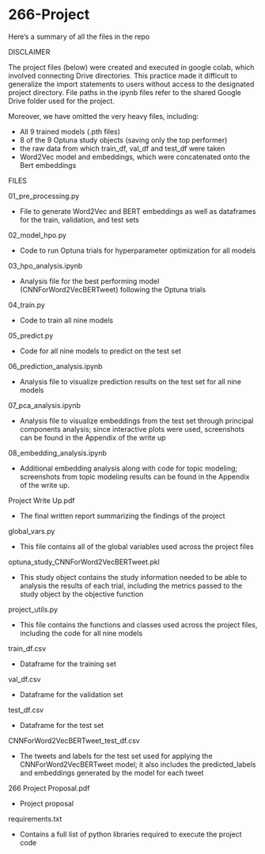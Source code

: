 # 266-Project
Here’s a summary of all the files in the repo

DISCLAIMER

The project files (below) were created and executed in google colab, which involved connecting Drive directories. This practice made it difficult to generalize the import statements to users without access to the designated project directory. File paths in the ipynb files refer to the shared Google Drive folder used for the project.

Moreover, we have omitted the very heavy files, including:
  - All 9 trained models (.pth files)
  - 8 of the 9 Optuna study objects (saving only the top performer)
  - the raw data from which train_df, val_df and test_df were taken
  - Word2Vec model and embeddings, which were concatenated onto the Bert embeddings

FILES

01_pre_processing.py
  - File to generate Word2Vec and BERT embeddings as well as dataframes for the train, validation, and test sets

02_model_hpo.py
  - Code to run Optuna trials for hyperparameter optimization for all models

03_hpo_analysis.ipynb
  - Analysis file for the best performing model (CNNForWord2VecBERTweet) following the Optuna trials

04_train.py
  - Code to train all nine models

05_predict.py
  - Code for all nine models to predict on the test set

06_prediction_analysis.ipynb
  - Analysis file to visualize prediction results on the test set for all nine models

07_pca_analysis.ipynb
  - Analysis file to visualize embeddings from the test set through principal components analysis; since interactive plots were used, screenshots can be found in the Appendix of the write up

08_embedding_analysis.ipynb
  - Additional embedding analysis along with code for topic modeling; screenshots from topic modeling results can be found in the Appendix of the write up.

Project Write Up.pdf
  - The final written report summarizing the findings of the project

global_vars.py
  - This file contains all of the global variables used across the project files

optuna_study_CNNForWord2VecBERTweet.pkl
  - This study object contains the study information needed to be able to analysis the results of each trial, including the metrics passed to the study object by the objective function

project_utils.py
  - This file contains the functions and classes used across the project files, including the code for all nine models

train_df.csv
  - Dataframe for the training set

val_df.csv
  - Dataframe for the validation set
  
test_df.csv
  - Dataframe for the test set

CNNForWord2VecBERTweet_test_df.csv
  - The tweets and labels for the test set used for applying the CNNForWord2VecBERTweet model; it also includes the predicted_labels and embeddings generated by the model for each tweet

266 Project Proposal.pdf
  - Project proposal

requirements.txt
  - Contains a full list of python libraries required to execute the project code


